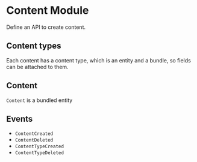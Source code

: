 # Content Module

Define an API to create content.

## Content types

Each content has a content type, which is an entity and a bundle, so fields can be attached to them.

## Content

`Content` is a bundled entity

## Events
- `ContentCreated`
- `ContentDeleted`
- `ContentTypeCreated`
- `ContentTypeDeleted`